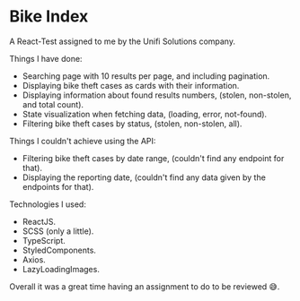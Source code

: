 # Bike Index

A React-Test assigned to me by the Unifi Solutions company.

Things I have done:
- Searching page with 10 results per page, and including pagination.
- Displaying bike theft cases as cards with their information.
- Displaying information about found results numbers, (stolen, non-stolen, and total count).
- State visualization when fetching data, (loading, error, not-found).
- Filtering bike theft cases by status, (stolen, non-stolen, all).

Things I couldn't achieve using the API:
- Filtering bike theft cases by date range, (couldn't find any endpoint for that).
- Displaying the reporting date, (couldn't find any data given by the endpoints for that).

Technologies I used:
- ReactJS.
- SCSS (only a little).
- TypeScript.
- StyledComponents.
- Axios.
- LazyLoadingImages.

Overall it was a great time having an assignment to do to be reviewed 😅.

